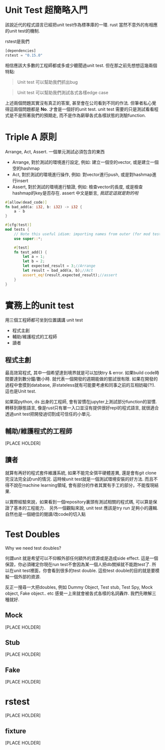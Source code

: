 # Unit Test 超簡略入門
該說近代的程式語言已經把unit test作為標準庫的一環. rust 當然不意外的有相應的unit test的機制. 

rstest是我們
``` rust
[dependencies]
rstest = "0.15.0"
```
相信應該大多數的工程師都或多或少聽聞過unit test. 但在那之前先想想這幾兩個特點:

> Unit test 可以幫助我們抓出bug

> Unit test 可以幫助我們測試各式各樣edge case

上述兩個問題其實沒有真正的答案, 甚至會在公司看到不同的作法. 但筆者私心覺得這兩個問題都是 **No**. 才會是一個好的unit test.
unit test 需要的只是測試看看程式是不是照著我們的預期走, 而不是作為窮舉各式各樣狀態的測驗function.

# Triple A 原則
Arrange, Act, Assert.
一個單元測試必須包含的東西

- Arrange, 對於測試的環境進行設定, 例如: 建立一個空的vector, 或是建立一個空的hashmap
- Act, 對於測試的環境進行操作, 例如: 對vector進行push, 或是對hashmap進行insert
- Assert, 對於測試的環境進行驗證, 例如: 檢查vector的長度, 或是檢查hashmap的key是否存在. assert 中文是斷言, _我認定這就是對的啦_



```rust
#[allow(dead_code)]
fn bad_add(a: i32, b: i32) -> i32 {
    a - b
}

#[cfg(test)]
mod tests {
    // Note this useful idiom: importing names from outer (for mod tests) scope.
    use super::*;

    #[test]
    fn test_add() {
        let a = 1;
        let b = 2;
        let expected_result = 3;//Arrange
        let result = bad_add(a, b);//Act
        assert_eq!(result,expected_result);//assert
    }
}
```

# 實務上的unit test

用三個工程師都可坐到位置講講 unit test

- 程式主創
- 輔助/維護程式的工程師
- 讀者


## 程式主創
最高效寫程式, 其中一個希望達到境界就是可以加快try & error. 如果build code時間要達到數分鐘/數小時. 就代表一個開發的週期能做的嘗試很有限.
如果在開發的過程中會摸到database, 非stateless就有可能要考慮和同事之前的互相妨礙(?!). 這也是Unit test.

如果寫python, ds 出身的工程師, 會有習慣在jupyter上測試部分function的習慣. 轉移到靜態語言, 像是rust只有單一入口並沒有提供很好repl的程式語言, 就很適合透過unit test把開發過切割成可信任的小單元.


## 輔助/維護程式的工程師
[PLACE HOLDER]


## 讀者
就算有再好的程式套件維護系統, 如果不能完全弭平硬體差異, 還是會有git clone 完沒法完全試run的情況. 這時候unit test就是一個測試環境安裝的好方法. 
而且不得不說在machine learning領域, 會有部分的作者其實有手工的部分，不能復現結果.

以實際經驗來說，如果看到一個repository裏頭有測試相關的程式碼, 可以算是保證了基本的工程能力．
另外一個觀點來說, unit test 應該是try run 足夠小的邏輯. 自然也是一個絕佳的閱讀/改code的切入點



# Test Doubles
Why we need test doubles?

何謂unit 就是希望可以不仰賴外部任何額外的資源或是造成side effect. 這是一個保證，你必須確定你現在run test不會因為某一個人把db關掉就不能跑test了.
所以在unit test裡面，你會看到很多的test double. 這些test double的目的就是要模擬一個外部的資源. 

反正一搜尋一大把doubles, 例如 Dummy Object, Test stub, Test Spy, Mock object, Fake object.. etc 
感覺一上來就會被各式各樣的名詞轟炸. 我們先暸解三種就好. 



## Mock
[PLACE HOLDER]
## Stub
[PLACE HOLDER]
## Fake
[PLACE HOLDER]
# rstest
[PLACE HOLDER]
## fixture
[PLACE HOLDER]


